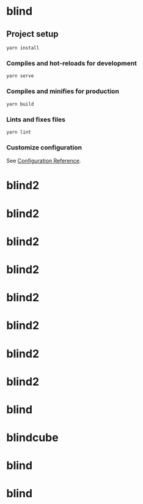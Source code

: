 # blind

## Project setup
```
yarn install
```

### Compiles and hot-reloads for development
```
yarn serve
```

### Compiles and minifies for production
```
yarn build
```

### Lints and fixes files
```
yarn lint
```

### Customize configuration
See [Configuration Reference](https://cli.vuejs.org/config/).
# blind2
# blind2
# blind2
# blind2
# blind2
# blind2
# blind2
# blind2
# blind
# blindcube
# blind
# blind

